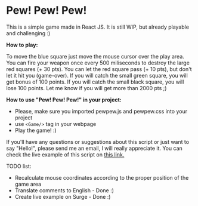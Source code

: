 # Pew! Pew! Pew!

<p>This is a simple game made in React JS. It is still WIP, but already playable and challenging :)</p>

<b>How to play:</b>

<p>To move the blue square just move the mouse cursor over the play area. You can fire your weapon once every 500 miliseconds to destroy the large red squares (+ 30 pts).
You can let the red square pass (+ 10 pts), but don't let it hit you (game-over). If you will catch the small green square, you will get bonus of 100 points. If you will catch the small black square, you will lose 100 points. Let me know if you will get more than 2000 pts ;)</p>

<b>How to use "Pew! Pew! Pew!" in your project:</b>

- Please, make sure you imported pewpew.js and pewpew.css into your project
- use ```<Game/>``` tag in your webpage
- Play the game! :)

<p>If you'll have any questions or suggestions about this script or just want to say "Hello!", please send me an email, I will really appreciate it. You can check the live example of this script on <a href="http://pewpew.surge.sh/">this link.</a></p>

TODO list:
 - Recalculate mouse coordinates according to the proper position of the game area
 - Translate comments to English - Done :)
 - Create live example on Surge - Done :)
 





